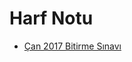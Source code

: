 # Harf Notu

<!--Index-->

- [Çan 2017 Bitirme Sınavı](./Harf%20Notu/%C3%87an%202017%20Bitirme%20S%C4%B1nav%C4%B1.png)

<!--Index-->
